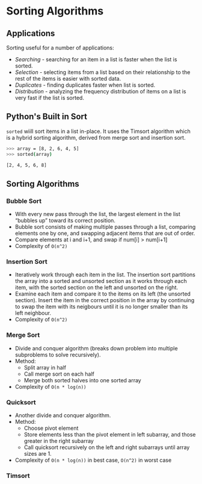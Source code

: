 # Sorting Algorithms

## Applications

Sorting useful for a number of applications:
- *Searching* - searching for an item in a list is faster when the list is sorted.
- *Selection* - selecting items from a list based on their relationship to the rest of the items is easier with sorted data.
- *Duplicates* - finding duplicates faster when list is sorted.
- *Distribution* - analyzing the frequency distribution of items on a list is very fast if the list is sorted.

## Python's Built in Sort

`sorted` wiill sort items in a list in-place. It uses the Timsort algorithm which is a hybrid sorting algorithm, derived from merge sort and insertion sort.

```bash
>>> array = [8, 2, 6, 4, 5]
>>> sorted(array)

[2, 4, 5, 6, 8]
```

## Sorting Algorithms

### Bubble Sort

- With every new pass through the list, the largest element in the list “bubbles up” toward its correct position.
- Bubble sort consists of making multiple passes through a list, comparing elements one by one, and swapping adjacent items that are out of order.
- Compare elements at i and i+1, and swap if num[i] > num[i+1]
- Complexity of `O(n^2)`

### Insertion Sort
- Iteratively work through each item in the list. The insertion sort partitions the array into a sorted and unsorted section as it works through each item, with the sorted section on the left and unsorted on the right.
- Examine each item and compare it to the items on its left (the unsorted section). Insert the item in the correct position in the array by continuing to swap the item with its neigbours until it is no longer smaller than its left neighbour.
- Complexity of `O(n^2)`


### Merge Sort

- Divide and conquer algorithm (breaks down problem into multiple subproblems to solve recursively).
- Method:
  - Split array in half
  - Call merge sort on each half
  - Merge both sorted halves into one sorted array
- Complexity of `O(n * log(n))`

### Quicksort

- Another divide and conquer algorithm.
- Method:
  - Choose pivot element
  - Store elements less than the pivot element in left subarray, and those greater in the right subarray
  - Call quicksort recursively on the left and right subarrays until array sizes are 1.
- Complexity of `O(n * log(n))` in best case, `O(n^2)` in worst case


### Timsort

###